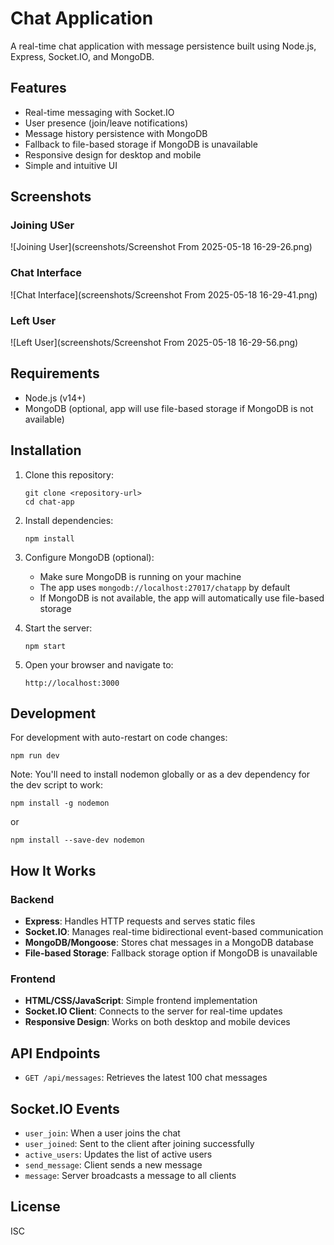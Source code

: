 # Chat Application

A real-time chat application with message persistence built using Node.js, Express, Socket.IO, and MongoDB.

## Features

- Real-time messaging with Socket.IO
- User presence (join/leave notifications)
- Message history persistence with MongoDB
- Fallback to file-based storage if MongoDB is unavailable
- Responsive design for desktop and mobile
- Simple and intuitive UI

## Screenshots

### Joining USer
![Joining User](screenshots/Screenshot From 2025-05-18 16-29-26.png)

### Chat Interface
![Chat Interface](screenshots/Screenshot From 2025-05-18 16-29-41.png)

### Left User
![Left User](screenshots/Screenshot From 2025-05-18 16-29-56.png)

## Requirements

- Node.js (v14+)
- MongoDB (optional, app will use file-based storage if MongoDB is not available)

## Installation

1. Clone this repository:
   ```
   git clone <repository-url>
   cd chat-app
   ```

2. Install dependencies:
   ```
   npm install
   ```

3. Configure MongoDB (optional):
   - Make sure MongoDB is running on your machine
   - The app uses `mongodb://localhost:27017/chatapp` by default
   - If MongoDB is not available, the app will automatically use file-based storage

4. Start the server:
   ```
   npm start
   ```

5. Open your browser and navigate to:
   ```
   http://localhost:3000
   ```

## Development

For development with auto-restart on code changes:
```
npm run dev
```

Note: You'll need to install nodemon globally or as a dev dependency for the dev script to work:
```
npm install -g nodemon
```
or
```
npm install --save-dev nodemon
```

## How It Works

### Backend

- **Express**: Handles HTTP requests and serves static files
- **Socket.IO**: Manages real-time bidirectional event-based communication
- **MongoDB/Mongoose**: Stores chat messages in a MongoDB database
- **File-based Storage**: Fallback storage option if MongoDB is unavailable

### Frontend

- **HTML/CSS/JavaScript**: Simple frontend implementation
- **Socket.IO Client**: Connects to the server for real-time updates
- **Responsive Design**: Works on both desktop and mobile devices

## API Endpoints

- `GET /api/messages`: Retrieves the latest 100 chat messages

## Socket.IO Events

- `user_join`: When a user joins the chat
- `user_joined`: Sent to the client after joining successfully
- `active_users`: Updates the list of active users
- `send_message`: Client sends a new message
- `message`: Server broadcasts a message to all clients

## License

ISC 

